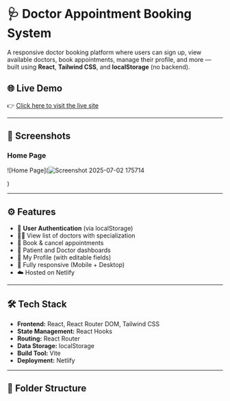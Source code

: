 # 🩺 Doctor Appointment Booking System

A responsive doctor booking platform where users can sign up, view available doctors, book appointments, manage their profile, and more — built using **React**, **Tailwind CSS**, and **localStorage** (no backend).

## 🌐 Live Demo

👉 [Click here to visit the live site](https://doctor-booking-app22.vercel.app/)

---

## 📸 Screenshots

### Home Page
![Home Page](![Screenshot 2025-07-02 175714](https://github.com/user-attachments/assets/c06106c2-57fc-47d2-9c6d-4e23da624219)

)

---

## ⚙️ Features

- 👤 **User Authentication** (via localStorage)
- 👨‍⚕️ View list of doctors with specialization
- 📅 Book & cancel appointments
- 📄 Patient and Doctor dashboards
- 🔐 My Profile (with editable fields)
- 📱 Fully responsive (Mobile + Desktop)
- ☁️ Hosted on Netlify

---

## 🛠️ Tech Stack

- **Frontend:** React, React Router DOM, Tailwind CSS
- **State Management:** React Hooks
- **Routing:** React Router
- **Data Storage:** localStorage
- **Build Tool:** Vite
- **Deployment:** Netlify

---

## 📁 Folder Structure

